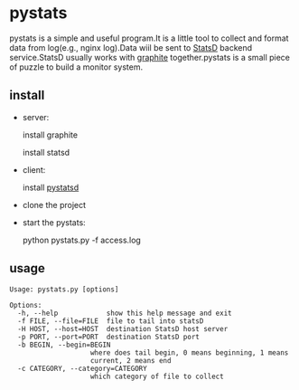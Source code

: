 pystats
===
pystats is a simple and useful program.It is a little tool to collect and format data from log(e.g., nginx log).Data wiil be sent to [StatsD](https://github.com/etsy/statsd) backend service.StatsD usually works with [graphite](http://graphite.readthedocs.org/en/latest/index.html) together.pystats is a small piece of puzzle to build a monitor system.

install
---
* server: 
  
    install graphite
    
    install statsd
* client: 
  
    install [pystatsd](https://github.com/jsocol/pystatsd)
* clone the project
* start the pystats:
  
    python pystats.py -f access.log

usage
---
    Usage: pystats.py [options]

    Options:
      -h, --help            show this help message and exit
      -f FILE, --file=FILE  file to tail into statsD
      -H HOST, --host=HOST  destination StatsD host server
      -p PORT, --port=PORT  destination StatsD port
      -b BEGIN, --begin=BEGIN
                        where does tail begin, 0 means beginning, 1 means
                        current, 2 means end
      -c CATEGORY, --category=CATEGORY
                        which category of file to collect
